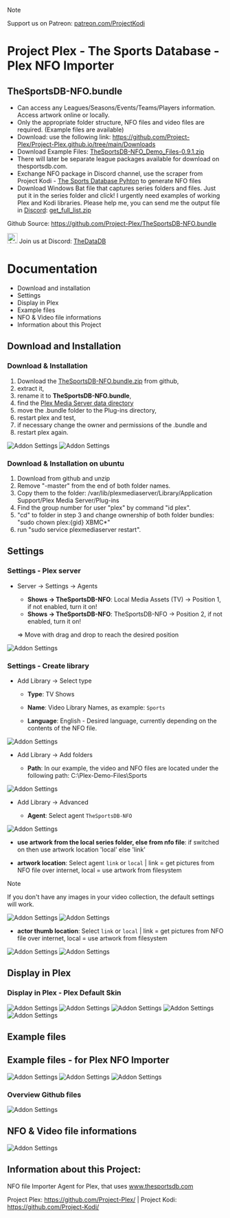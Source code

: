 
> [!NOTE]
> Support us on Patreon: <a href="https://patreon.com/ProjectKodi">patreon.com/ProjectKodi</a>

# Project Plex - The Sports Database - Plex NFO Importer
## TheSportsDB-NFO.bundle



<p align="left">
<ul>
  <li>Can access any Leagues/Seasons/Events/Teams/Players information. Access artwork online or locally.</li>
  <li>Only the appropriate folder structure, NFO files and video files are required. (Example files are available)</li>
    <li>Download: use the following link: <a href="https://github.com/Project-Plex/Project-Plex.github.io/tree/main/Downloads">https://github.com/Project-Plex/Project-Plex.github.io/tree/main/Downloads</a></li>
    <li>Download Example Files: <a href="https://github.com/Project-Plex/Project-Plex.github.io/tree/main/Downloads">TheSportsDB-NFO_Demo_Files-0.9.1.zip</a></li>
    <li>There will later be separate league packages available for download on thesportsdb.com.</li>
    <li>Exchange NFO package in Discord channel, use the scraper from Project Kodi - <a href="https://github.com/Project-Kodi">The Sports Database Pyhton</a> to generate NFO files</li>
    <li>Download Windows Bat file that captures series folders and files. Just put it in the series folder and click! I urgently need examples of working Plex and Kodi libraries. Please help me, you can send me the output file in <a href="https://discord.gg/pFvgaXV">Discord</a>: <a href="https://github.com/Project-Plex/Project-Plex.github.io/tree/main/Downloads">get_full_list.zip</a></li>
  </ul>
  </p>

Github Source: <a href="https://github.com/Project-Plex/TheSportsDB-NFO.bundle">https://github.com/Project-Plex/TheSportsDB-NFO.bundle</a>
  
<a href="https://discord.com/channels/481047912286257152/481047912286257155"><img src="https://raw.githubusercontent.com/Project-Plex/PlexSportScanner/master/Information/images/discord-logo.png" alt="Join the chat at Discord" height="24"></a> Join us at Discord: <a href="https://discord.com/channels/481047912286257152/481047912286257155">TheDataDB</a>


# Documentation

- Download and installation
- Settings
- Display in Plex
- Example files
- NFO & Video file informations
- Information about this Project 


## Download and Installation


### Download & Installation

1. Download the [TheSportsDB-NFO.bundle.zip](https://github.com/Project-Plex/Project-Plex.github.io/tree/main/Downloads) from github,
2. extract it,
3. rename it to **TheSportsDB-NFO.bundle**,
4. find the [Plex Media Server data directory](https://support.plex.tv/hc/en-us/articles/202915258-Where-is-the-Plex-Media-Server-data-directory-located)
5. move the .bundle folder to the Plug-ins directory,
6. restart plex and test,
7. if necessary change the owner and permissions of the .bundle and
8. restart plex again.

<img src="_images/winfiles01.jpg" alt="Addon Settings">

<img src="_images/winfiles02.jpg" alt="Addon Settings">

### Download & Installation on ubuntu

1. Download from github and unzip
2. Remove "-master" from the end of both folder names.
3. Copy them to the folder:  /var/lib/plexmediaserver/Library/Application Support/Plex Media Server/Plug-ins
4. Find the group number for user "plex" by command "id plex".
5. "cd" to folder in step 3 and change ownership of both folder bundles: "sudo chown plex:{gid} XBMC*"
6. run "sudo service plexmediaserver restart".


## Settings

### Settings - Plex server 


- Server -> Settings -> Agents

  - **Shows -> TheSportsDB-NFO**: Local Media Assets (TV) -> Position 1, if not enabled, turn it on!
  - **Shows -> TheSportsDB-NFO**: TheSportsDB-NFO -> Position 2, if not enabled, turn it on!

  => Move with drag and drop to reach the desired position
  
<img src="_images/plugin01.jpg" alt="Addon Settings">


### Settings - Create library 

- Add Library -> Select type

  - **Type**: TV Shows

  - **Name**: Video Library Names, as example: `Sports`

  - **Language**: English - Desired language, currently depending on the contents of the NFO file. 

<img src="_images/plugin02.jpg" alt="Addon Settings">

- Add Library -> Add folders

  - **Path**: In our example, the video and NFO files are located under the following path: C:\Plex-Demo-Files\Sports

<img src="_images/plugin03.jpg" alt="Addon Settings">


- Add Library -> Advanced

  - **Agent**: Select agent `TheSportsDB-NFO`

<img src="_images/plugin04.jpg" alt="Addon Settings">


  - **use artwork from the local series folder, else from nfo file**: if switched on then use artwork location 'local' else 'link'

  - **artwork location**: Select agent `link` or `local` | link = get pictures from NFO file over internet, local = use artwork from filesystem

> [!NOTE]
> If you don't have any images in your video collection, the default settings will work.

<img src="_images/plugin05.jpg" alt="Addon Settings">

<img src="_images/plugin06.jpg" alt="Addon Settings">

  - **actor thumb location**: Select `link` or `local` | link = get pictures from NFO file over internet, local = use artwork from filesystem

<img src="_images/plugin07.jpg" alt="Addon Settings">

<img src="_images/plugin08.jpg" alt="Addon Settings">


## Display in Plex

### Display in Plex - Plex Default Skin

<img src="_images/view01.jpg" alt="Addon Settings">


<img src="_images/view02.jpg" alt="Addon Settings">


<img src="_images/view03.jpg" alt="Addon Settings">


<img src="_images/view04.jpg" alt="Addon Settings">


<img src="_images/view05.jpg" alt="Addon Settings">




## Example files

## Example files - for Plex NFO Importer

<img src="_images/winfiles03.jpg" alt="Addon Settings">

<img src="_images/winfiles04.jpg" alt="Addon Settings">

<img src="_images/winfiles05.jpg" alt="Addon Settings">

### Overview Github files

<img src="_images/github01.jpg" alt="Addon Settings">



## NFO & Video file informations

<img src="_images/nfofile01.jpg" alt="Addon Settings">








## Information about this Project:

 NFO file Importer Agent for Plex, that uses www.thesportsdb.com

 Project Plex: <a href="https://github.com/Project-Plex/">https://github.com/Project-Plex/</a> | Project Kodi: <a href="https://github.com/Project-Kodi/">https://github.com/Project-Kodi/</a>